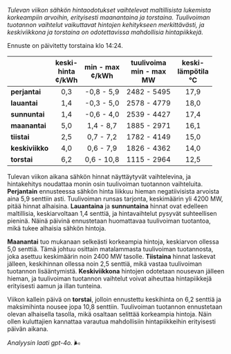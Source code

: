 *Tulevan viikon sähkön hintaodotukset vaihtelevat maltillisista lukemista korkeampiin arvoihin, erityisesti maanantaina ja torstaina. Tuulivoiman tuotannon vaihtelut vaikuttavat hintojen kehitykseen merkittävästi, ja keskiviikkona ja torstaina on odotettavissa mahdollisia hintapiikkejä.*

Ennuste on päivitetty torstaina klo 14:24.

|              | keski-<br>hinta<br>¢/kWh | min - max<br>¢/kWh | tuulivoima<br>min - max<br>MW | keski-<br>lämpötila<br>°C |
|:-------------|:----------------:|:----------------:|:-------------:|:-------------:|
| **perjantai** | 0,3 | -0,8 - 5,9 | 2482 - 5495 | 17,9 |
| **lauantai** | 1,4 | -0,3 - 5,0 | 2578 - 4779 | 18,0 |
| **sunnuntai** | 1,4 | -0,6 - 4,0 | 2539 - 4427 | 17,4 |
| **maanantai** | 5,0 | 1,4 - 8,7 | 1885 - 2971 | 16,1 |
| **tiistai** | 2,5 | 0,7 - 7,2 | 1782 - 4149 | 15,0 |
| **keskiviikko** | 4,0 | 0,6 - 7,9 | 1826 - 4362 | 14,0 |
| **torstai** | 6,2 | 0,6 - 10,8 | 1115 - 2964 | 12,5 |

Tulevan viikon aikana sähkön hinnat näyttäytyvät vaihtelevina, ja hintakehitys noudattaa monin osin tuulivoiman tuotannon vaihteluita. **Perjantain** ennusteessa sähkön hinta liikkuu hieman negatiivisista arvoista aina 5,9 senttiin asti. Tuulivoiman runsas tarjonta, keskimäärin yli 4200 MW, pitää hinnat alhaisina. **Lauantaina** ja **sunnuntaina** hinnat ovat edelleen maltillisia, keskiarvoltaan 1,4 senttiä, ja hintavaihtelut pysyvät suhteellisen pieninä. Näinä päivinä ennustetaan huomattavaa tuulivoiman tuotantoa, mikä tukee alhaisia sähkön hintoja.

**Maanantai** tuo mukanaan selkeästi korkeampia hintoja, keskiarvon ollessa 5,0 senttiä. Tämä johtuu osittain matalammasta tuulivoiman tuotannosta, joka asettuu keskimäärin noin 2400 MW tasolle. **Tiistaina** hinnat laskevat jälleen, keskihinnan ollessa noin 2,5 senttiä, mikä vastaa tuulivoiman tuotannon lisääntymistä. **Keskiviikkona** hintojen odotetaan nousevan jälleen hieman, ja tuulivoiman tuotannon vaihtelut voivat aiheuttaa hintapiikkejä erityisesti aamun ja illan tunteina.

Viikon kallein päivä on **torstai**, jolloin ennustettu keskihinta on 6,2 senttiä ja maksimihinta nousee jopa 10,8 senttiin. Tuulivoiman tuotannon ennustetaan olevan alhaisella tasolla, mikä osaltaan selittää korkeampia hintoja. Näin ollen kuluttajien kannattaa varautua mahdollisiin hintapiikkeihin erityisesti päivän aikana.

*Analyysin laati gpt-4o.* 🌬️
